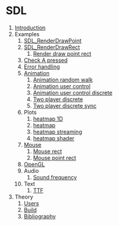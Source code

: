 # SDL

1.  [Introduction](introduction.md)
1.  Examples
    1.  [SDL_RenderDrawPoint](render_draw_point.c)
    1.  [SDL_RenderDrawRect](render_draw_rect.c)
        1.  [Render draw point rect](render_draw_point_rect.c)
    1.  [Check A pressed](check_a_pressed.c)
    1.  [Error handling](error_handling.c)
    1.  [Animation](animation.c)
        1.  [Animation random walk](animation_random_walk.c)
        1.  [Animation user control](animation_user_control.c)
        1.  [Animation user control discrete](animation_user_control_discrete.c)
        1.  [Two player discrete](two_player_discrete.c)
        1.  [Two player discrete sync](two_player_discrete_sync.c)
    1.  Plots
        1.  [heatmap 1D](heatmap1d.c)
        1.  [heatmap](heatmap.c)
        1.  [heatmap streaming](heatmap_streaming.c)
        1.  [heatmap shader](heatmap_shader.c)
    1.  [Mouse](mouse.c)
        1. [Mouse rect](mouse_rect.c)
        1. [Mouse point rect](mouse_point_rect.c)
    1.  [OpenGL](opengl.c)
    1.  Audio
        1.  [Sound frequency](sound_frequency.c)
    1.  Text
        1.  [TTF](ttf.c)
1.  Theory
    1.  [Users](users.md)
    1.  [Build](build.md)
    1.  [Bibliography](bibliography.md)
